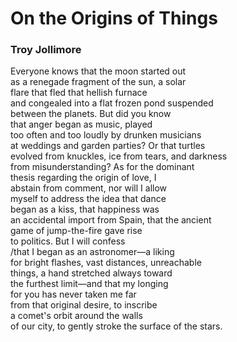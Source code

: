 # On the Origins of Things  
  
### Troy Jollimore  
  
Everyone knows that the moon started out  
as a renegade fragment of the sun, a solar  
flare that fled that hellish furnace  
and congealed into a flat frozen pond suspended  
between the planets. But did you know  
that anger began as music, played  
too often and too loudly by drunken musicians  
at weddings and garden parties? Or that turtles  
evolved from knuckles, ice from tears, and darkness  
from misunderstanding? As for the dominant  
thesis regarding the origin of love, I  
abstain from comment, nor will I allow  
myself to address the idea that dance  
began as a kiss, that happiness was  
an accidental import from Spain, that the ancient  
game of jump-the-fire gave rise  
to politics. But I will confess  
/that I began as an astronomer—a liking  
for bright flashes, vast distances, unreachable  
things, a hand stretched always toward  
the furthest limit—and that my longing  
for you has never taken me far  
from that original desire, to inscribe  
a comet's orbit around the walls  
of our city, to gently stroke the surface of the stars.  
  

